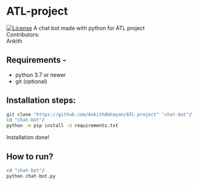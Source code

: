 # ATL-project
[![License](https://img.shields.io/badge/license-MIT-green)](LICENSE)
A chat bot made with python for ATL project  
Contributors:   
Ankith  

## Requirements - 
- python 3.7 or newer  
- git (optional) 

## Installation steps:
```bash
git clone "https://github.com/AnkithAbhayan/ATL-project" "chat-bot"/
cd "chat-bot"/
python -m pip install -U requirements.txt
```
Installation done!  
  
## How to run?
```bash
cd "chat-bot"/
python chat-bot.py
```